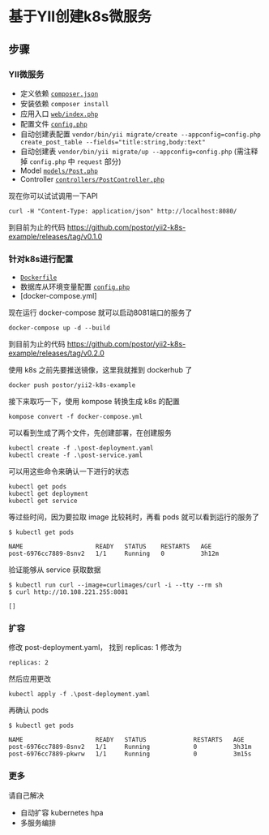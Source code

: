 # 基于YII创建k8s微服务

## 步骤

### YII微服务
- 定义依赖 [`composer.json`](./composer.json)
- 安装依赖 `composer install`
- 应用入口 [`web/index.php`](./web/index.php)
- 配置文件 [`config.php`](./config.php)
- 自动创建表配置 `vendor/bin/yii migrate/create --appconfig=config.php create_post_table --fields="title:string,body:text"`
- 自动创建表 `vendor/bin/yii migrate/up --appconfig=config.php` (需注释掉 `config.php` 中 `request` 部分)
- Model [`models/Post.php`](./models/Post.php)
- Controller [`controllers/PostController.php`](./controllers/PostController.php)

现在你可以试试调用一下API

```
curl -H "Content-Type: application/json" http://localhost:8080/
```

到目前为止的代码 https://github.com/postor/yii2-k8s-example/releases/tag/v0.1.0

### 针对k8s进行配置

- [`Dockerfile`](./Dockerfile)
- 数据库从环境变量配置 [`config.php`](./config.php)
- [docker-compose.yml]


现在运行 docker-compose 就可以启动8081端口的服务了

```
docker-compose up -d --build
```

到目前为止的代码 https://github.com/postor/yii2-k8s-example/releases/tag/v0.2.0

使用 k8s 之前先要推送镜像，这里我就推到 dockerhub 了

```
docker push postor/yii2-k8s-example
```

接下来取巧一下，使用 kompose 转换生成 k8s 的配置

```
kompose convert -f docker-compose.yml
```

可以看到生成了两个文件，先创建部署，在创建服务

```
kubectl create -f .\post-deployment.yaml
kubectl create -f .\post-service.yaml
```

可以用这些命令来确认一下进行的状态

```
kubectl get pods
kubectl get deployment
kubectl get service
```

等过些时间，因为要拉取 image 比较耗时，再看 pods 就可以看到运行的服务了

```
$ kubectl get pods

NAME                    READY   STATUS    RESTARTS   AGE
post-6976cc7889-8snv2   1/1     Running   0          3h12m
```

验证能够从 service 获取数据

```
$ kubectl run curl --image=curlimages/curl -i --tty --rm sh
$ curl http://10.108.221.255:8081

[]
```

### 扩容

修改 post-deployment.yaml， 找到 replicas: 1 修改为

```
replicas: 2
```

然后应用更改

```
kubectl apply -f .\post-deployment.yaml
```

再确认 pods

```
$ kubectl get pods

NAME                    READY   STATUS             RESTARTS   AGE
post-6976cc7889-8snv2   1/1     Running            0          3h31m
post-6976cc7889-pkwrw   1/1     Running            0          3m15s
```

### 更多

请自己解决
- 自动扩容 kubernetes hpa
- 多服务编排